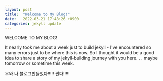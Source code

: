 ```yaml
---
layout: post
title:  "Welcome to My Blog!"
date:   2022-03-21 17:48:26 +0900
categories: jekyll update
---
```

WELCOME TO MY BLOG! 

It nearly took me about a week just to build jekyll - I've encountered so many errors just to be where this is now. So I thought it would be a good idea to share a story of my jekyll-building journey with you here. . . maybe tomorrow or sometime this week.


우와 나 블로그만들었다!!!!! 쩐다!!!!!